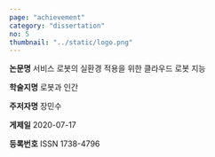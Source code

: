 ```yaml
---
page: "achievement"
category: "dissertation"
no: 5
thumbnail: "../static/logo.png"
---
```


**논문명** 서비스 로봇의 실환경 적용을 위한 클라우드 로봇 지능

**학술지명** 로봇과 인간

**주저자명** 장민수

**게제일** 2020-07-17

**등록번호** ISSN 1738-4796
